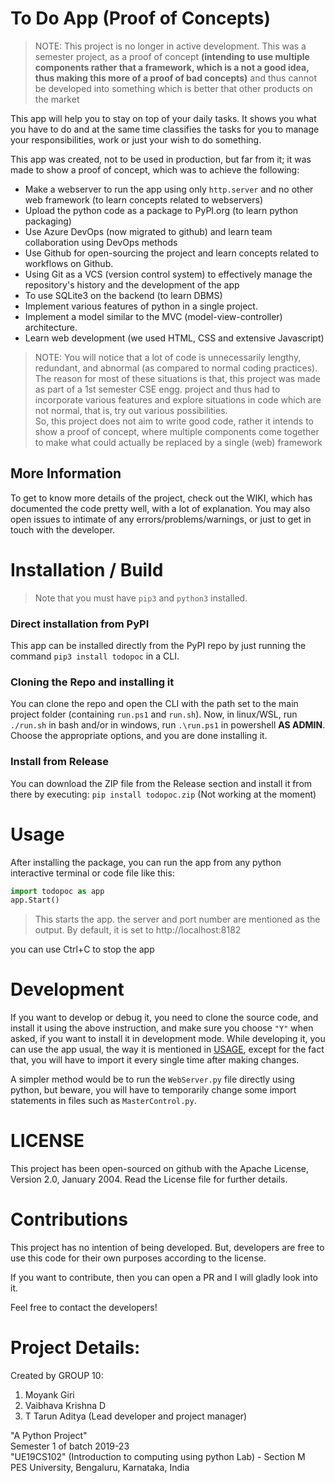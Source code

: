 # To Do App (Proof of Concepts)

>NOTE: This project is no longer in active development. This was a semester project, as a proof of concept **(intending to use multiple components rather that a framework, which is a not a good idea, thus making this more of a proof of bad concepts)** and thus cannot be developed into something which is better that other products on the market

This app will help you to stay on top of your daily tasks. It shows you what you have to do and at the same time 
classifies the tasks for you to manage your responsibilities, work or just your wish to do something.

This app was created, not to be used in production, but far from it; it was made to show a proof of concept, which was to achieve the following:
- Make a webserver to run the app using only `http.server` and no other web framework (to learn concepts related to webservers)
- Upload the python code as a package to PyPI.org (to learn python packaging)
- Use Azure DevOps (now migrated to github) and learn team collaboration using DevOps methods
- Use Github for open-sourcing the project and learn concepts related to workflows on Github.
- Using Git as a VCS (version control system) to effectively manage the repository's history and the development of the app
- To use SQLite3 on the backend (to learn DBMS)
- Implement various features of python in a single project.
- Implement a model similar to the MVC (model-view-controller) architecture.
- Learn web development (we used HTML, CSS and extensive Javascript)

>NOTE: You will notice that a lot of code is unnecessarily lengthy, redundant, and abnormal (as compared to normal coding practices). The reason for most of these situations is that, this project was made as part of a 1st semester CSE engg. project and thus had to incorporate various features and explore situations in code which are not normal, that is, try out various possibilities.  
So, this project does not aim to write good code, rather it intends to show a proof of concept, where multiple components come together to make what could actually be replaced by a single (web) framework

## More Information
To get to know more details of the project, check out the WIKI, which has documented the code pretty well, with a lot of explanation. You may also open issues to intimate of any errors/problems/warnings, or just to get in touch with the developer.

# Installation / Build
>Note that you must have `pip3` and `python3` installed.

### Direct installation from PyPI
This app can be installed directly from the PyPI repo by just running the command `pip3 install todopoc` in a CLI.

### Cloning the Repo and installing it
You can clone the repo and open the CLI with the path set to the main project folder (containing `run.ps1` and `run.sh`). Now, in linux/WSL, run `./run.sh` in bash and/or in windows, run `.\run.ps1` in powershell **AS ADMIN**. Choose the appropriate options, and you are done installing it.

### Install from Release
You can download the ZIP file from the Release section and install it from there by executing: `pip install todopoc.zip` (Not working at the moment)

# Usage
After installing the package, you can run the app from any python interactive terminal or code file like this:
```py
import todopoc as app
app.Start()
```
>This starts the app. the server and port number are mentioned as the output. By default, it is set to http://localhost:8182

you can use Ctrl+C to stop the app

# Development
If you want to develop or debug it, you need to clone the source code, and install it using the above instruction, and make sure you choose `"Y"` when asked, if you want to install it in development mode.
While developing it, you can use the app usual, the way it is mentioned in [USAGE](#Usage), except for the fact that, you will have to import it every single time after making changes.  

A simpler method would be to run the `WebServer.py` file directly using python, but beware, you will have to temporarily change some import statements in files such as `MasterControl.py`.

# LICENSE
This project has been open-sourced on github with the Apache License, Version 2.0, January 2004. Read the License file for further details.

# Contributions
This project has no intention of being developed. But, developers are free to use this code for their own purposes according to the license.

If you want to contribute, then you can open a PR and I will gladly look into it.

Feel free to contact the developers!

# Project Details:

Created by GROUP 10:
1. Moyank Giri
2. Vaibhava Krishna D
3. T Tarun Aditya (Lead developer and project manager)

"A Python Project"  
Semester 1 of batch 2019-23  
"UE19CS102" (Introduction to computing using python Lab) - Section M  
PES University, Bengaluru, Karnataka, India
